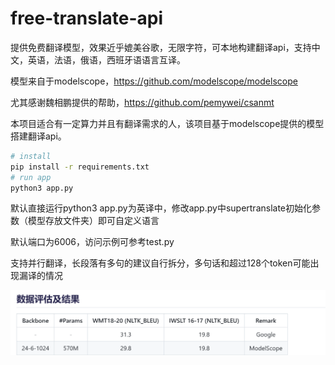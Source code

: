 # free-translate-api

提供免费翻译模型，效果近乎媲美谷歌，无限字符，可本地构建翻译api，支持中文，英语，法语，俄语，西班牙语语言互译。

模型来自于modelscope，https://github.com/modelscope/modelscope

尤其感谢魏相鹏提供的帮助，https://github.com/pemywei/csanmt

本项目适合有一定算力并且有翻译需求的人，该项目基于modelscope提供的模型搭建翻译api。

```bash
# install
pip install -r requirements.txt
# run app
python3 app.py
```

默认直接运行python3 app.py为英译中，修改app.py中supertranslate初始化参数（模型存放文件夹）即可自定义语言

默认端口为6006，访问示例可参考test.py

支持并行翻译，长段落有多句的建议自行拆分，多句话和超过128个token可能出现漏译的情况

![img.png](img.png)
